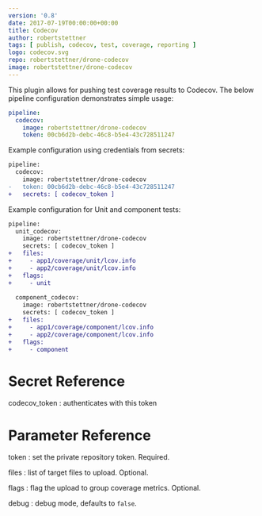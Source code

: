 ```yaml
---
version: '0.8'
date: 2017-07-19T00:00:00+00:00
title: Codecov
author: robertstettner
tags: [ publish, codecov, test, coverage, reporting ]
logo: codecov.svg
repo: robertstettner/drone-codecov
image: robertstettner/drone-codecov
---
```


This plugin allows for pushing test coverage results to Codecov. The below pipeline configuration demonstrates simple usage:

```yaml
pipeline:
  codecov:
    image: robertstettner/drone-codecov
    token: 00cb6d2b-debc-46c8-b5e4-43c728511247
```

Example configuration using credentials from secrets:

```diff
pipeline:
  codecov:
    image: robertstettner/drone-codecov
-   token: 00cb6d2b-debc-46c8-b5e4-43c728511247
+   secrets: [ codecov_token ]
```

Example configuration for Unit and component tests:

```diff
pipeline:
  unit_codecov:
    image: robertstettner/drone-codecov
    secrets: [ codecov_token ]
+   files: 
+     - app1/coverage/unit/lcov.info
+     - app2/coverage/unit/lcov.info
+   flags:
+     - unit
      
  component_codecov:
    image: robertstettner/drone-codecov
    secrets: [ codecov_token ]
+   files: 
+     - app1/coverage/component/lcov.info
+     - app2/coverage/component/lcov.info
+   flags:
+     - component
```

# Secret Reference

codecov_token
: authenticates with this token

# Parameter Reference

token
: set the private repository token. Required.

files
: list of target files to upload. Optional.

flags
: flag the upload to group coverage metrics. Optional.

debug
: debug mode, defaults to `false`.
